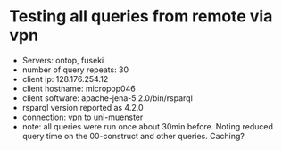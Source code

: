 # Testing all queries from remote via vpn
- Servers: ontop, fuseki
- number of query repeats: 30
- client ip: 128.176.254.12
- client hostname: micropop046
- client software: apache-jena-5.2.0/bin/rsparql
- rsparql version reported as 4.2.0
- connection: vpn to uni-muenster
- note: all queries were run once about 30min before. Noting reduced query time on the 00-construct and other queries. Caching?
